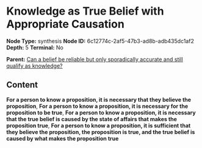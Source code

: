 # Knowledge as True Belief with Appropriate Causation

**Node Type:** synthesis
**Node ID:** 6c12774c-2af5-47b3-ad8b-adb435dc1af2
**Depth:** 5
**Terminal:** No

**Parent:** [Can a belief be reliable but only sporadically accurate and still qualify as knowledge?](can-a-belief-be-reliable-but-only-sporadically-accurate-and-still-qualify-as-knowledge-antithesis-ec7f1f4a-2674-4d45-b11a-107bdd655e95.md)

## Content

**For a person to know a proposition, it is necessary that they believe the proposition**, **For a person to know a proposition, it is necessary for the proposition to be true**, **For a person to know a proposition, it is necessary that the true belief is caused by the state of affairs that makes the proposition true**, **For a person to know a proposition, it is sufficient that they believe the proposition, the proposition is true, and the true belief is caused by what makes the proposition true**
